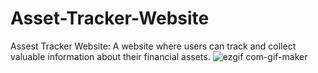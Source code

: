 # Asset-Tracker-Website
Assest Tracker Website: A website where users can track and collect valuable information about their financial assets.
![ezgif com-gif-maker](https://user-images.githubusercontent.com/86822695/181792503-20c1b6fb-f490-4758-8057-a0a16a83403a.gif)
